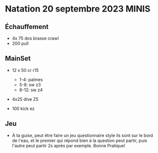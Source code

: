 # Natation 20 septembre 2023 MINIS

## Échauffement

*  4x 75 dos brasse crawl
* 200 pull
## MainSet

* 12 x 50 cr r15
    * 1-4: palmes
    * 5-8: sw z3
    * 8-12: sw z4
    
* 4x25 dive Z5
* 100 kick ez

## Jeu
* À ta guise, peut être faire un jeu questionnaire style ils sont sur le bord de l'eau, et le premier qui répond bien à la question peut partir, puis l'autre peut partir 2s après par exemple. Bonne Pratique!   